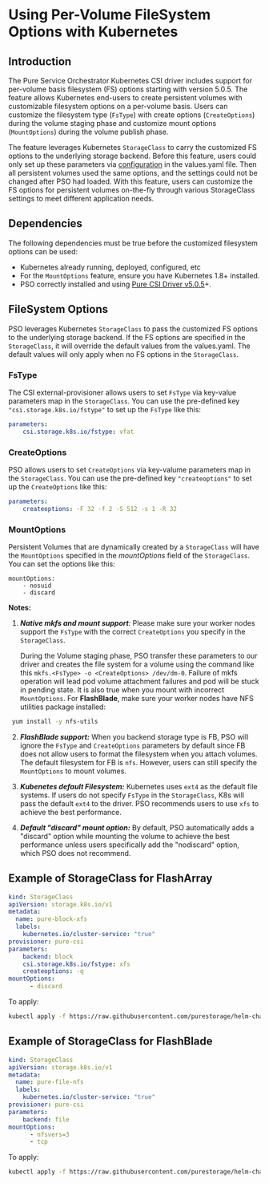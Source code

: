 
# Using Per-Volume FileSystem Options with Kubernetes

## Introduction

The Pure Service Orchestrator Kubernetes CSI driver includes support for per-volume basis filesystem (FS) options starting with version 5.0.5.
The feature allows Kubernetes end-users to create persistent volumes with customizable filesystem options on a per-volume basis.
Users can customize the filesystem type (`FsType`) with create options (`CreateOptions`) during the volume staging phase and customize mount options (`MountOptions`) during the volume publish phase.    

The feature leverages Kubernetes `StorageClass` to carry the customized FS options to the underlying storage backend. 
Before this feature, users could only set up these parameters via [configuration](../pure-csi/README.md) in the values.yaml file. Then all persistent volumes used the same options, and the settings could not be changed after PSO had loaded.
With this feature, users can customize the FS options for persistent volumes on-the-fly through various StorageClass settings to meet different application needs.


## Dependencies

The following dependencies must be true before the customized filesystem options can be used:

* Kubernetes already running, deployed, configured, etc
* For the `MountOptions` feature, ensure you have Kubernetes 1.8+ installed.
* PSO correctly installed and using [Pure CSI Driver v5.0.5](https://github.com/purestorage/helm-charts/releases/tag/5.0.5)+.

##  FileSystem Options
PSO leverages Kubernetes `StorageClass` to pass the customized FS options to the underlying storage backend. If the FS options are specified in the `StorageClass`, it will override the default values from the values.yaml.
The default values will only apply when no FS options in the `StorageClass`.
### FsType
The CSI external-provisioner allows users to set `FsType` via key-value parameters map in the `StorageClass`. You can use the pre-defined key `"csi.storage.k8s.io/fstype"` to set up the `FsType` like this:

```yaml
parameters:
    csi.storage.k8s.io/fstype: vfat
```

### CreateOptions
PSO allows users to set `CreateOptions` via key-valume parameters map in the `StorageClass`.  You can use the pre-defined key `"createoptions"` to set up the `CreateOptions` like this:

```yaml
parameters:
    createoptions: -F 32 -f 2 -S 512 -s 1 -R 32
```

### MountOptions
Persistent Volumes that are dynamically created by a `StorageClass` will have the `MountOptions` specified in the _mountOptions_ field of the `StorageClass`. You can set the options like this: 
```
mountOptions:
    - nosuid
    - discard
```

**Notes:**

1. _**Native mkfs and mount support**:_
Please make sure your worker nodes support the `FsType` with the correct `CreateOptions` you specify in the `StorageClass`.

   During the Volume staging phase, PSO transfer these parameters to our driver and creates the file system for a volume using the command like this `mkfs.<FsType> -o <CreateOptions> /dev/dm-0`. Failure of mkfs operation will lead pod volume attachment failures and pod will be stuck in pending state. It is also true when you mount with incorrect `MountOptions`.
For **FlashBlade**, make sure your worker nodes have NFS utilities package installed:
``` bash
 yum install -y nfs-utils
```

2. _**FlashBlade support:**_ When you backend storage type is FB, PSO will ignore the `FsType` and `CreateOptions` parameters by default since FB does not allow users to format the filesystem when you attach volumes. The default filesystem for FB is `nfs`. However, users can still specify the `MountOptions` to mount volumes.   

3. _**Kubenetes default Filesystem:**_ 
Kubernetes uses `ext4` as the default file systems. If users do not specify `FsType` in the `StorageClass`, K8s will pass the default `ext4` to the driver.
PSO recommends users to use `xfs` to achieve the best performance.

4. _**Default "discard" mount option:**_ By default, PSO automatically adds a "discard" option while mounting the volume to achieve the best performance unless users specifically add the "nodiscard" option, which PSO does not recommend.

## Example of StorageClass for FlashArray

```yaml
kind: StorageClass
apiVersion: storage.k8s.io/v1
metadata:
  name: pure-block-xfs
  labels:
    kubernetes.io/cluster-service: "true"
provisioner: pure-csi 
parameters:
    backend: block
    csi.storage.k8s.io/fstype: xfs
    createoptions: -q
mountOptions:
      - discard
```
To apply:
```bash
kubectl apply -f https://raw.githubusercontent.com/purestorage/helm-charts/master/docs/examples/storageclass/pure-block-xfs.yaml
```
## Example of StorageClass for FlashBlade

```yaml
kind: StorageClass
apiVersion: storage.k8s.io/v1
metadata:
  name: pure-file-nfs
  labels:
    kubernetes.io/cluster-service: "true"
provisioner: pure-csi 
parameters:
    backend: file
mountOptions:
      - nfsvers=3
      - tcp
```
To apply:
```bash
kubectl apply -f https://raw.githubusercontent.com/purestorage/helm-charts/master/docs/examples/storageclass/pure-file-nfs.yaml
```